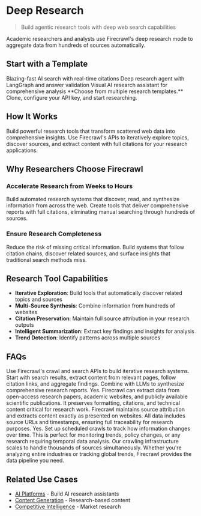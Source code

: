 # Deep Research

> Build agentic research tools with deep web search capabilities

Academic researchers and analysts use Firecrawl's deep research mode to aggregate data from hundreds of sources automatically.

## Start with a Template

<CardGroup>
  <Card title="Fireplexity" icon="github" href="https://github.com/mendableai/fireplexity">
    Blazing-fast AI search with real-time citations
  </Card>

  <Card title="Firesearch" icon="github" href="https://github.com/mendableai/firesearch">
    Deep research agent with LangGraph and answer validation
  </Card>

  <Card title="Open Researcher" icon="github" href="https://github.com/mendableai/open-researcher">
    Visual AI research assistant for comprehensive analysis
  </Card>
</CardGroup>

<Note>
  **Choose from multiple research templates.** Clone, configure your API key, and start researching.
</Note>

## How It Works

Build powerful research tools that transform scattered web data into comprehensive insights. Use Firecrawl's APIs to iteratively explore topics, discover sources, and extract content with full citations for your research applications.

## Why Researchers Choose Firecrawl

### Accelerate Research from Weeks to Hours

Build automated research systems that discover, read, and synthesize information from across the web. Create tools that deliver comprehensive reports with full citations, eliminating manual searching through hundreds of sources.

### Ensure Research Completeness

Reduce the risk of missing critical information. Build systems that follow citation chains, discover related sources, and surface insights that traditional search methods miss.

## Research Tool Capabilities

* **Iterative Exploration**: Build tools that automatically discover related topics and sources
* **Multi-Source Synthesis**: Combine information from hundreds of websites
* **Citation Preservation**: Maintain full source attribution in your research outputs
* **Intelligent Summarization**: Extract key findings and insights for analysis
* **Trend Detection**: Identify patterns across multiple sources

## FAQs

<AccordionGroup>
  <Accordion title="How can I build research tools with Firecrawl?">
    Use Firecrawl's crawl and search APIs to build iterative research systems. Start with search results, extract content from relevant pages, follow citation links, and aggregate findings. Combine with LLMs to synthesize comprehensive research reports.
  </Accordion>

  <Accordion title="Can Firecrawl handle academic and scientific websites?">
    Yes. Firecrawl can extract data from open-access research papers, academic websites, and publicly available scientific publications. It preserves formatting, citations, and technical content critical for research work.
  </Accordion>

  <Accordion title="How do I ensure research data accuracy?">
    Firecrawl maintains source attribution and extracts content exactly as presented on websites. All data includes source URLs and timestamps, ensuring full traceability for research purposes.
  </Accordion>

  <Accordion title="Can I use Firecrawl for longitudinal studies?">
    Yes. Set up scheduled crawls to track how information changes over time. This is perfect for monitoring trends, policy changes, or any research requiring temporal data analysis.
  </Accordion>

  <Accordion title="How does Firecrawl handle large-scale research projects?">
    Our crawling infrastructure scales to handle thousands of sources simultaneously. Whether you're analyzing entire industries or tracking global trends, Firecrawl provides the data pipeline you need.
  </Accordion>
</AccordionGroup>

## Related Use Cases

* [AI Platforms](/use-cases/ai-platforms) - Build AI research assistants
* [Content Generation](/use-cases/content-generation) - Research-based content
* [Competitive Intelligence](/use-cases/competitive-intelligence) - Market research
